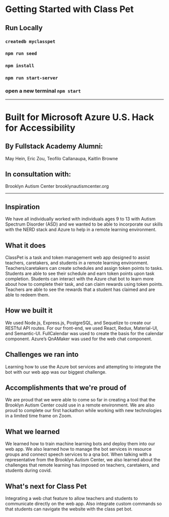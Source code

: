 # Getting Started with Class Pet

## Run Locally

### `createdb myclasspet`

### `npm run seed`

### `npm install`

### `npm run start-server`

### open a new terminal `npm start`

---

# Built for Microsoft Azure U.S. Hack for Accessibility

## By Fullstack Academy Alumni:

May Hein, Eric Zou, Teofilo Callanaupa, Kaitlin Browne

## In consultation with:

Brooklyn Autism Center
brooklynautismcenter.org

---

## Inspiration

We have all individually worked with individuals ages 9 to 13 with Autism Spectrum Disorder (ASD) and we wanted to be able to incorporate our skills with the NERD stack and Azure to help in a remote learning environment.

## What it does

ClassPet is a task and token management web app designed to assist teachers, caretakers, and students in a remote learning environment. Teachers/caretakers can create schedules and assign token points to tasks. Students are able to see their schedule and earn token points upon task completion. Students can interact with the Azure chat bot to learn more about how to complete their task, and can claim rewards using token points. Teachers are able to see the rewards that a student has claimed and are able to redeem them.

## How we built it

We used Node.js, Express.js, PostgreSQL, and Sequelize to create our RESTful API routes. For our front-end, we used React, Redux, Material-UI, and Semantic-UI. FullCalendar was used to create the basis for the calendar component. Azure’s QnAMaker was used for the web chat component.

## Challenges we ran into

Learning how to use the Azure bot services and attempting to integrate the bot with our web app was our biggest challenge.

## Accomplishments that we're proud of

We are proud that we were able to come so far in creating a tool that the Brooklyn Autism Center could use in a remote environment. We are also proud to complete our first hackathon while working with new technologies in a limited time frame on Zoom.

## What we learned

We learned how to train machine learning bots and deploy them into our web app. We also learned how to manage the bot services in resource groups and connect speech services to a qna bot. When talking with a representative from the Brooklyn Autism Center, we also learned about the challenges that remote learning has imposed on teachers, caretakers, and students during covid.

## What's next for Class Pet

Integrating a web chat feature to allow teachers and students to communicate directly on the web app. Also integrate custom commands so that students can navigate the website with the class pet bot.
